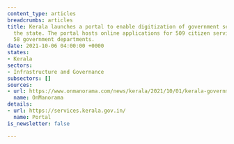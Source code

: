 ```yaml
---
content_type: articles
breadcrumbs: articles
title: Kerala launches a portal to enable digitization of government services within
  the state. The portal hosts online applications for 509 citizen services across
  58 government departments.
date: 2021-10-06 04:00:00 +0000
states:
- Kerala
sectors:
- Infrastructure and Governance
subsectors: []
sources:
- url: https://www.onmanorama.com/news/kerala/2021/10/01/kerala-government-e-sevanam-service-portal-inaugurated.html
  name: OnManorama
details:
- url: https://services.kerala.gov.in/
  name: Portal
is_newsletter: false

---
```

